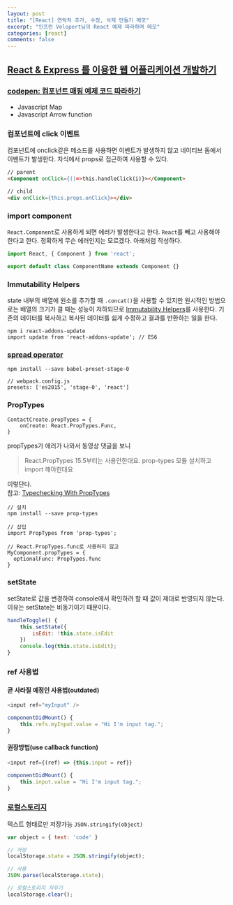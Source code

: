 ```yaml
---
layout: post
title: "[React] 연락처 추가, 수정, 삭제 만들기 메모"
excerpt: "인프런 Velopert님의 React 예제 따라하며 메모"
categories: [react]
comments: false
---
```


## [React & Express 를 이용한 웹 어플리케이션 개발하기](https://www.inflearn.com/course/react-%EA%B0%95%EC%A2%8C-velopert/)

### [codepen: 컴포넌트 매핑 예제 코드 따라하기](https://codepen.io/jin2/pen/wrdmpe?editors=1010)
- Javascript Map
- Javascript Arrow function

### 컴포넌트에 click 이벤트
컴포넌트에 onclick같은 메소드를 사용하면 이벤트가 발생하지 않고 네이티브 돔에서 이벤트가 발생한다. 자식에서 props로 접근하여 사용할 수 있다.

```html
// parent
<Component onClick={()=>this.handleClick(i)}></Component>

// child
<div onClick={this.props.onClick}></div>
```

### import component
`React.Component`로 사용하게 되면 에러가 발생한다고 한다. `React`를 빼고 사용해야 한다고 한다. 정확하게 무슨 에러인지는 모르겠다. 아래처럼 작성하다.

```javascript
import React, { Component } from 'react';

export default class ComponentName extends Component {}
```

### Immutability Helpers
state 내부의 배열에 원소를 추가할 때 `.concat()`을 사용할 수 있지만 원시적인 방법으로는 배열의 크기가 클 때는 성능이 저하되므로 [Immutability Helpers](https://reactjs.org/docs/update.html)를 사용한다. 기존의 데이터를 복사하고 복사된 데이터를 쉽게 수정하고 결과를 반환하는 일을 한다.

```
npm i react-addons-update
import update from 'react-addons-update'; // ES6
```

### [spread operator](https://developer.mozilla.org/ko/docs/Web/JavaScript/Reference/Operators/Spread_operator)

```
npm install --save babel-preset-stage-0

// webpack.config.js
presets: ['es2015', 'stage-0', 'react']
```

### PropTypes
```
ContactCreate.propTypes = {
    onCreate: React.PropTypes.Func,
}
```

propTypes가 에러가 나와서 동영상 댓글을 보니

> React.PropTypes 15.5부터는 사용안한대요. prop-types 모듈 설치하고 import 해야한대요

이렇단다.  
참고: [Typechecking With PropTypes](https://reactjs.org/docs/typechecking-with-proptypes.html)

```
// 설치
npm install --save prop-types

// 삽입
import PropTypes from 'prop-types';

// React.PropTypes.func로 사용하지 않고
MyComponent.propTypes = {
  optionalFunc: PropTypes.func
}
```

### setState 
setState로 값을 변경하여 console에서 확인하려 할 때 값이 제대로 반영되지 않는다. 이유는 setState는 비동기이기 때문이다.

```javascript
handleToggle() {
    this.setState({
        isEdit: !this.state.isEdit    
    })
    console.log(this.state.isEdit); 
}
```

### ref 사용법

#### 곧 사라질 예정인 사용법(outdated)

```javascript
<input ref="myInput" />

componentDidMount() {
    this.refs.myInput.value = "Hi I'm input tag.";
}
```

#### 권장방법(use callback function)

```javascript
<input ref={(ref) => {this.input = ref}}

componentDidMount() {
    this.input.value = "Hi I'm input tag.";
}
```

### [로컬스토리지](https://www.w3schools.com/html/html5_webstorage.asp)
텍스트 형태로만 저장가능 `JSON.stringify(object)`

```javascript
var object = { text: 'code' }

// 저장
localStorage.state = JSON.stringify(object);

// 사용
JSON.parse(localStorage.state);

// 로컬스토리지 지우기
localStorage.clear();
```



